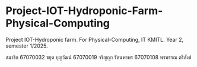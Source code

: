 # Project-IOT-Hydroponic-Farm-Physical-Computing
Project IOT-Hydroponic farm. For Physical-Computing, IT KMITL. Year 2, semester 1/2025.

สมาชิก
67070032 ชยุต บุญวัฒน์ 
67070019 จริญญา รัตนพาพร 
67070108 พรพรรณ ตรีสังข์ 

